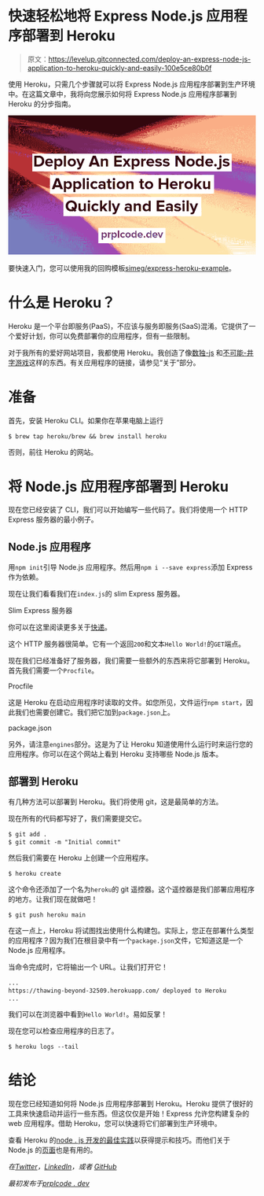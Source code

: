 # 快速轻松地将 Express Node.js 应用程序部署到 Heroku

> 原文：<https://levelup.gitconnected.com/deploy-an-express-node-js-application-to-heroku-quickly-and-easily-100e5ce80b0f>

使用 Heroku，只需几个步骤就可以将 Express Node.js 应用程序部署到生产环境中。在这篇文章中，我将向您展示如何将 Express Node.js 应用程序部署到 Heroku 的分步指南。

![](img/a7945a619e81a5b065060bcc5b248e57.png)

要快速入门，您可以使用我的回购模板[simeg/express-heroku-example](https://github.com/simeg/express-heroku-example)。

# 什么是 Heroku？

Heroku 是一个平台即服务(PaaS)，不应该与服务即服务(SaaS)混淆。它提供了一个爱好计划，你可以免费部署你的应用程序，但有一些限制。

对于我所有的爱好网站项目，我都使用 Heroku。我创造了像[数独-js](https://github.com/simeg/sudoku-js) 和[不可能-井字游戏](https://github.com/simeg/impossible-tic-tac-toe)这样的东西。有关应用程序的链接，请参见“关于”部分。

# 准备

首先，安装 Heroku CLI。如果你在苹果电脑上运行

```
$ brew tap heroku/brew && brew install heroku
```

否则，前往 Heroku 的网站。

# 将 Node.js 应用程序部署到 Heroku

现在您已经安装了 CLI，我们可以开始编写一些代码了。我们将使用一个 HTTP Express 服务器的最小例子。

## Node.js 应用程序

用`npm init`引导 Node.js 应用程序。然后用`npm i --save express`添加 Express 作为依赖。

现在让我们看看我们在`index.js`的 slim Express 服务器。

Slim Express 服务器

你可以在这里阅读更多关于[快递](https://expressjs.com/)。

这个 HTTP 服务器很简单。它有一个返回`200`和文本`Hello World!`的`GET`端点。

现在我们已经准备好了服务器，我们需要一些额外的东西来将它部署到 Heroku。首先我们需要一个`Procfile`。

Procfile

这是 Heroku 在启动应用程序时读取的文件。如您所见，文件运行`npm start`，因此我们也需要创建它。我们把它加到`package.json`上。

package.json

另外，请注意`engines`部分。这是为了让 Heroku 知道使用什么运行时来运行您的应用程序。你可以在这个网站上看到 Heroku 支持哪些 Node.js 版本。

## 部署到 Heroku

有几种方法可以部署到 Heroku。我们将使用 git，这是最简单的方法。

现在所有的代码都写好了，我们需要提交它。

```
$ git add .
$ git commit -m "Initial commit"
```

然后我们需要在 Heroku 上创建一个应用程序。

```
$ heroku create
```

这个命令还添加了一个名为`heroku`的 git 遥控器。这个遥控器是我们部署应用程序的地方。让我们现在就做吧！

```
$ git push heroku main
```

在这一点上，Heroku 将试图找出使用什么构建包。实际上，您正在部署什么类型的应用程序？因为我们在根目录中有一个`package.json`文件，它知道这是一个 Node.js 应用程序。

当命令完成时，它将输出一个 URL。让我们打开它！

```
...
https://thawing-beyond-32509.herokuapp.com/ deployed to Heroku
...
```

我们可以在浏览器中看到`Hello World!`。易如反掌！

现在您可以检查应用程序的日志了。

```
$ heroku logs --tail
```

# 结论

现在您已经知道如何将 Node.js 应用程序部署到 Heroku。Heroku 提供了很好的工具来快速启动并运行一些东西。但这仅仅是开始！Express 允许您构建复杂的 web 应用程序。借助 Heroku，您可以快速将它们部署到生产环境中。

查看 Heroku 的[node . js 开发的最佳实践](https://devcenter.heroku.com/articles/node-best-practices)以获得提示和技巧。而他们关于 Node.js 的[页面](https://devcenter.heroku.com/categories/nodejs-support)也是有用的。

*在*[*Twitter*](https://twitter.com/prplcode)*，*[*LinkedIn*](https://linkedin.com/in/simeg)*，或者* [*GitHub*](https://github.com/simeg)

*最初发布于*[*prplcode . dev*](https://prplcode.dev/)